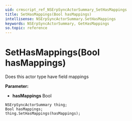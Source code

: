 ```yaml
---
uid: crmscript_ref_NSErpSyncActorSummary_SetHasMappings
title: SetHasMappings(Bool hasMappings)
intellisense: NSErpSyncActorSummary.SetHasMappings
keywords: NSErpSyncActorSummary, GetHasMappings
so.topic: reference
---
```


# SetHasMappings(Bool hasMappings)

Does this actor type have field mappings

**Parameter:** 
* **hasMappings** Bool

```crmscript
NSErpSyncActorSummary thing;
Bool hasMappings;
thing.SetHasMappings(hasMappings);
```

